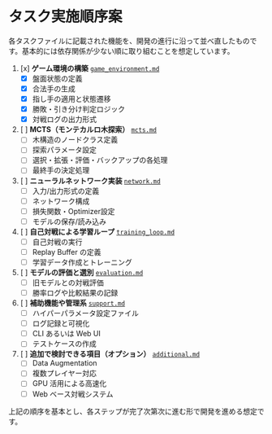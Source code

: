 # タスク実施順序案

各タスクファイルに記載された機能を、開発の進行に沿って並べ直したものです。基本的には依存関係が少ない順に取り組むことを想定しています。

1. [x] **ゲーム環境の構築** [`game_environment.md`](game_environment.md)
   - [x] 盤面状態の定義
   - [x] 合法手の生成
   - [x] 指し手の適用と状態遷移
   - [x] 勝敗・引き分け判定ロジック
   - [x] 対戦ログの出力形式

2. [ ] **MCTS（モンテカルロ木探索）** [`mcts.md`](mcts.md)
   - [ ] 木構造のノードクラス定義
   - [ ] 探索パラメータ設定
   - [ ] 選択・拡張・評価・バックアップの各処理
   - [ ] 最終手の決定処理

3. [ ] **ニューラルネットワーク実装** [`network.md`](network.md)
   - [ ] 入力/出力形式の定義
   - [ ] ネットワーク構成
   - [ ] 損失関数・Optimizer設定
   - [ ] モデルの保存/読み込み

4. [ ] **自己対戦による学習ループ** [`training_loop.md`](training_loop.md)
   - [ ] 自己対戦の実行
   - [ ] Replay Buffer の定義
   - [ ] 学習データ作成とトレーニング

5. [ ] **モデルの評価と選別** [`evaluation.md`](evaluation.md)
   - [ ] 旧モデルとの対戦評価
   - [ ] 勝率ログや比較結果の記録

6. [ ] **補助機能や管理系** [`support.md`](support.md)
   - [ ] ハイパーパラメータ設定ファイル
   - [ ] ログ記録と可視化
   - [ ] CLI あるいは Web UI
   - [ ] テストケースの作成

7. [ ] **追加で検討できる項目（オプション）** [`additional.md`](additional.md)
   - [ ] Data Augmentation
   - [ ] 複数プレイヤー対応
   - [ ] GPU 活用による高速化
   - [ ] Web ベース対戦システム

上記の順序を基本とし、各ステップが完了次第次に進む形で開発を進める想定です。
